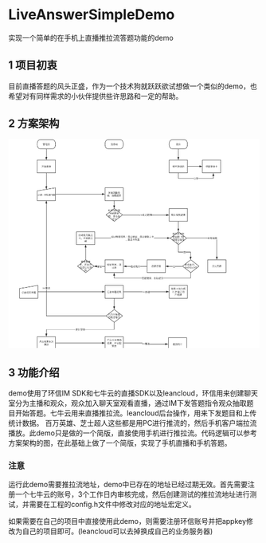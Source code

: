 # LiveAnswerSimpleDemo
实现一个简单的在手机上直播推拉流答题功能的demo

## 1 项目初衷

目前直播答题的风头正盛，作为一个技术狗就跃跃欲试想做一个类似的demo，也希望对有同样需求的小伙伴提供些许思路和一定的帮助。

## 2 方案架构

![](https://github.com/LijieSong/LiveAnswerSimpleDemo/blob/master/img/theFlowChart.png)

## 3 功能介绍

demo使用了环信IM SDK和七牛云的直播SDK以及leancloud，环信用来创建聊天室分为主播和观众，观众加入聊天室观看直播，通过IM下发答题指令观众抽取题目开始答题。七牛云用来直播推拉流。leancloud后台操作，用来下发题目和上传统计数据。
百万英雄、芝士超人这些都是用PC进行推流的，然后手机客户端拉流播放。此demo只是做的一个简版，直接使用手机进行推拉流。代码逻辑可以参考方案架构的图，在此基础上做了一个简版，实现了手机直播和手机答题。

### 注意

运行此demo需要推拉流地址，demo中已存在的地址已经过期无效。首先需要注册一个七牛云的账号，3个工作日内审核完成，然后创建测试的推拉流地址进行测试，并需要在工程的config.h文件中修改对应的地址宏定义。

如果需要在自己的项目中直接使用此demo，则需要注册环信账号并把appkey修改为自己的项目即可。(leancloud可以去掉换成自己的业务服务器)

